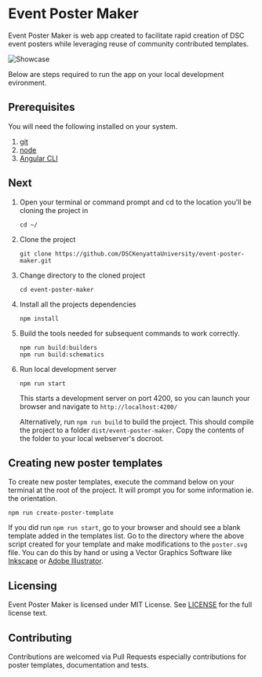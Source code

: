 # Event Poster Maker

Event Poster Maker is web app created to facilitate rapid creation of DSC event posters while leveraging reuse of community contributed templates.


![Showcase](showcase.gif)

Below are steps required to run the app on your local development evironment.

## Prerequisites
You will need the following installed on your system.

1. [git](https://git-scm.com/)
2. [node](https://nodejs.org/en/)
3. [Angular CLI](https://github.com/angular/angular-cli)

## Next
1. Open your terminal or command prompt and cd to the location you'll be cloning the project in
    ```
    cd ~/
    ```
2. Clone the project

    ```
    git clone https://github.com/DSCKenyattaUniversity/event-poster-maker.git
    ``` 

3. Change directory to the cloned project
    ```
    cd event-poster-maker
    ```
4. Install all the projects dependencies
    ```
    npm install
    ```
5. Build the tools needed for subsequent commands to work correctly.
    ```
    npm run build:builders
    npm run build:schematics
    ```

6. Run local development server
    ```
    npm run start
    ```
    This starts a development server on port 4200, so you can launch your browser and navigate to `http://localhost:4200/`

    Alternatively, run `npm run build` to build the project. This should compile the project to a folder `dist/event-poster-maker`. Copy the contents of the folder to your local webserver's docroot.

## Creating new poster templates
To create new poster templates, execute the command below on your terminal at the root of the project. It will prompt you for some information ie. the orientation.
```
npm run create-poster-template
```

If you did run `npm run start`, go to your browser and should see a blank template added in the templates list. Go to the directory where the above script created for your template and make modifications to the `poster.svg` file. You can do this by hand or using a Vector Graphics Software like [Inkscape](https://inkscape.org/) or [Adobe Illustrator](https://www.adobe.com/products/illustrator.html).

## Licensing
Event Poster Maker is licensed under MIT License. See [LICENSE](LICENSE) for the full license text.

## Contributing
Contributions are welcomed via Pull Requests especially contributions for poster templates, documentation and tests.
